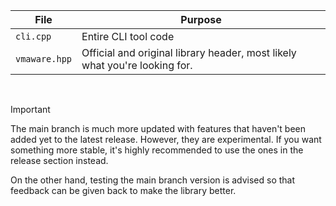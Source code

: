 | File | Purpose |
|------|---------|
| `cli.cpp`  | Entire CLI tool code |
| `vmaware.hpp` | Official and original library header, most likely what you're looking for. |

<br>

> [!IMPORTANT]
> The main branch is much more updated with features that haven't been added yet to the latest release. However, they are experimental. 
> If you want something more stable, it's highly recommended to use the ones in the release section instead.
>
> On the other hand, testing the main branch version is advised so that feedback can be given back to make the library better.
